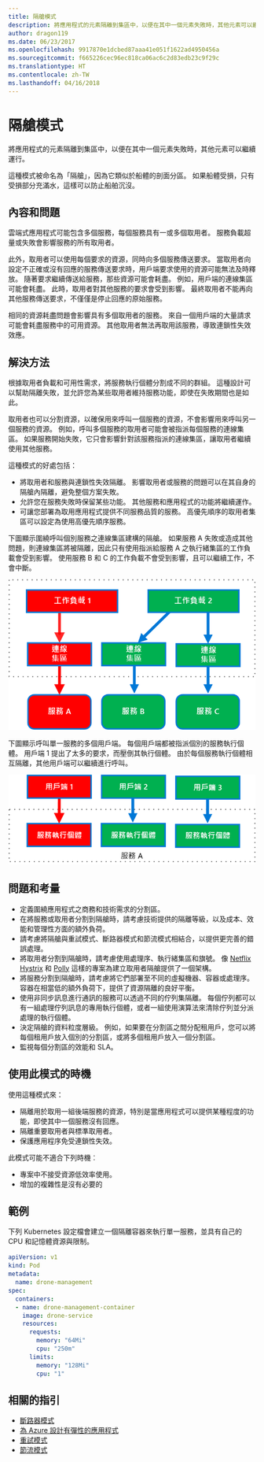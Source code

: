 ```yaml
---
title: 隔艙模式
description: 將應用程式的元素隔離到集區中，以便在其中一個元素失敗時，其他元素可以繼續運行
author: dragon119
ms.date: 06/23/2017
ms.openlocfilehash: 9917870e1dcbed87aaa41e051f1622ad4950456a
ms.sourcegitcommit: f665226cec96ec818ca06ac6c2d83edb23c9f29c
ms.translationtype: HT
ms.contentlocale: zh-TW
ms.lasthandoff: 04/16/2018
---
```

# <a name="bulkhead-pattern"></a>隔艙模式

將應用程式的元素隔離到集區中，以便在其中一個元素失敗時，其他元素可以繼續運行。

這種模式被命名為「隔艙」，因為它類似於船體的剖面分區。 如果船體受損，只有受損部分充滿水，這樣可以防止船舶沉沒。 

## <a name="context-and-problem"></a>內容和問題

雲端式應用程式可能包含多個服務，每個服務具有一或多個取用者。 服務負載超量或失敗會影響服務的所有取用者。

此外，取用者可以使用每個要求的資源，同時向多個服務傳送要求。 當取用者向設定不正確或沒有回應的服務傳送要求時，用戶端要求使用的資源可能無法及時釋放。 隨著要求繼續傳送給服務，那些資源可能會耗盡。 例如，用戶端的連線集區可能會耗盡。 此時，取用者對其他服務的要求會受到影響。 最終取用者不能再向其他服務傳送要求，不僅僅是停止回應的原始服務。

相同的資源耗盡問題會影響具有多個取用者的服務。 來自一個用戶端的大量請求可能會耗盡服務中的可用資源。 其他取用者無法再取用該服務，導致連鎖性失效效應。

## <a name="solution"></a>解決方法

根據取用者負載和可用性需求，將服務執行個體分割成不同的群組。 這種設計可以幫助隔離失敗，並允許您為某些取用者維持服務功能，即使在失敗期間也是如此。

取用者也可以分割資源，以確保用來呼叫一個服務的資源，不會影響用來呼叫另一個服務的資源。 例如，呼叫多個服務的取用者可能會被指派每個服務的連線集區。 如果服務開始失敗，它只會影響針對該服務指派的連線集區，讓取用者繼續使用其他服務。

這種模式的好處包括：

- 將取用者和服務與連鎖性失效隔離。 影響取用者或服務的問題可以在其自身的隔艙內隔離，避免整個方案失敗。
- 允許您在服務失敗時保留某些功能。 其他服務和應用程式的功能將繼續運作。
- 可讓您部署為取用應用程式提供不同服務品質的服務。 高優先順序的取用者集區可以設定為使用高優先順序服務。 

下圖顯示圍繞呼叫個別服務之連線集區建構的隔艙。 如果服務 A 失敗或造成其他問題，則連線集區將被隔離，因此只有使用指派給服務 A 之執行緒集區的工作負載會受到影響。 使用服務 B 和 C 的工作負載不會受到影響，且可以繼續工作，不會中斷。

![](./_images/bulkhead-1.png) 

下圖顯示呼叫單一服務的多個用戶端。 每個用戶端都被指派個別的服務執行個體。 用戶端 1 提出了太多的要求，而壓倒其執行個體。 由於每個服務執行個體相互隔離，其他用戶端可以繼續進行呼叫。

![](./_images/bulkhead-2.png)
     
## <a name="issues-and-considerations"></a>問題和考量

- 定義圍繞應用程式之商務和技術需求的分割區。
- 在將服務或取用者分割到隔艙時，請考慮技術提供的隔離等級，以及成本、效能和管理性方面的額外負荷。
- 請考慮將隔艙與重試模式、斷路器模式和節流模式相結合，以提供更完善的錯誤處理。
- 將取用者分割到隔艙時，請考慮使用處理序、執行緒集區和旗號。 像 [Netflix Hystrix][hystrix] 和 [Polly][polly] 這樣的專案為建立取用者隔艙提供了一個架構。
- 將服務分割到隔艙時，請考慮將它們部署至不同的虛擬機器、容器或處理序。 容器在相當低的額外負荷下，提供了資源隔離的良好平衡。
- 使用非同步訊息進行通訊的服務可以透過不同的佇列集隔離。 每個佇列都可以有一組處理佇列訊息的專用執行個體，或者一組使用演算法來清除佇列並分派處理的執行個體。
- 決定隔艙的資料粒度層級。 例如，如果要在分割區之間分配租用戶，您可以將每個租用戶放入個別的分割區，或將多個租用戶放入一個分割區。
- 監視每個分割區的效能和 SLA。

## <a name="when-to-use-this-pattern"></a>使用此模式的時機

使用這種模式來：

- 隔離用於取用一組後端服務的資源，特別是當應用程式可以提供某種程度的功能，即使其中一個服務沒有回應。
- 隔離重要取用者與標準取用者。
- 保護應用程序免受連鎖性失效。

此模式可能不適合下列時機︰

- 專案中不接受資源低效率使用。
- 增加的複雜性是沒有必要的

## <a name="example"></a>範例

下列 Kubernetes 設定檔會建立一個隔離容器來執行單一服務，並具有自己的 CPU 和記憶體資源與限制。

```yml
apiVersion: v1
kind: Pod
metadata:
  name: drone-management
spec:
  containers:
  - name: drone-management-container
    image: drone-service
    resources:
      requests:
        memory: "64Mi"
        cpu: "250m"
      limits:
        memory: "128Mi"
        cpu: "1"
```

## <a name="related-guidance"></a>相關的指引

- [斷路器模式](./circuit-breaker.md)
- [為 Azure 設計有彈性的應用程式](../resiliency/index.md)
- [重試模式](./retry.md)
- [節流模式](./throttling.md)


<!-- links -->

[hystrix]: https://github.com/Netflix/Hystrix
[polly]: https://github.com/App-vNext/Polly